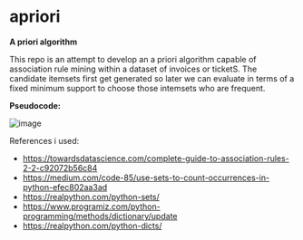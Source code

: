 # apriori

**A priori algorithm**

This repo is an attempt to develop an a priori algorithm capable of association rule mining within a dataset of invoices or ticketS. The candidate itemsets first get generated so later we can evaluate in terms of a fixed minimum support to choose those intemsets who are frequent.

**Pseudocode:**

![image](https://user-images.githubusercontent.com/61000223/140508075-421bf81f-f0b7-4975-81ad-39358742aab2.png)

References i used:

 - https://towardsdatascience.com/complete-guide-to-association-rules-2-2-c92072b56c84
-  https://medium.com/code-85/use-sets-to-count-occurrences-in-python-efec802aa3ad
-   https://realpython.com/python-sets/
-   https://www.programiz.com/python-programming/methods/dictionary/update
-   https://realpython.com/python-dicts/
